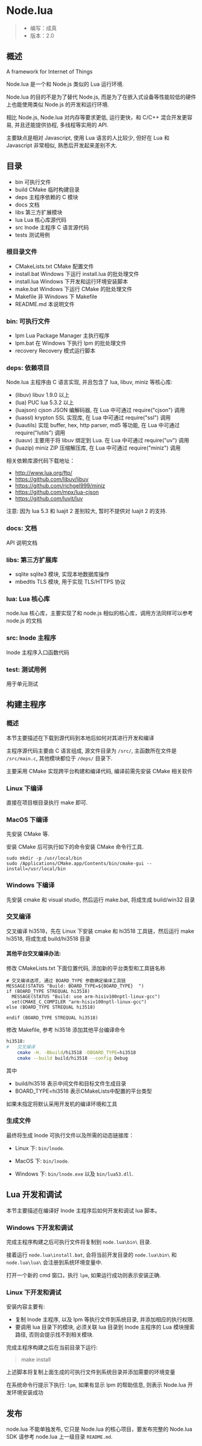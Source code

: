 # Node.lua

> - 编写：成真
> - 版本：2.0

## 概述

A framework for Internet of Things

Node.lua 是一个和 Node.js 类似的 Lua 运行环境. 

Node.lua 的目的不是为了替代 Node.js, 而是为了在嵌入式设备等性能较低的硬件上也能使用类似 Node.js 的开发和运行环境.

相比 Node.js, Node.lua 对内存等要求更低, 运行更快，和 C/C++ 混合开发更容易, 并且还能提供协程, 多线程等实用的 API.

主要缺点是相对 Javascript, 使用 Lua 语言的人比较少, 但好在 Lua 和 Javascript 非常相似, 熟悉后开发起来差别不大.


## 目录

- bin       可执行文件
- build     CMake 临时构建目录
- deps      主程序依赖的 C 模块
- docs      文档
- libs      第三方扩展模块
- lua       Lua 核心库源代码
- src       lnode 主程序 C 语言源代码
- tests     测试用例


### 根目录文件

- CMakeLists.txt CMake 配置文件
- install.bat   Windows 下运行 install.lua 的批处理文件
- install.lua   Windows 下开发和运行环境安装脚本
- make.bat      Windows 下运行 CMake 的批处理文件
- Makefile      非 Windows 下 Makefile
- README.md     本说明文件


### bin: 可执行文件

- lpm           Lua Package Manager 主执行程序
- lpm.bat       在 Windows 下执行 lpm 的批处理文件
- recovery      Recovery 模式运行脚本


### deps: 依赖项目

Node.lua 主程序由 C 语言实现, 并且包含了 lua, libuv, miniz 等核心库:

- (libuv) libuv 1.9.0 以上
- (lua) PUC lua 5.3.2 以上
- (luajson) cjson JSON 编解码器, 在 Lua 中可通过 require("cjson") 调用
- (luassl) krypton SSL 实现库, 在 Lua 中可通过 require("ssl") 调用
- (luautils) 实现 buffer, hex, http parser, md5 等功能, 在 Lua 中可通过 require("lutils") 调用
- (luauv) 主要用于将 libuv 绑定到 Lua. 在 Lua 中可通过 require("uv") 调用
- (luazip) miniz ZIP 压缩解压库, 在 Lua 中可通过 require("miniz") 调用

相关依赖库源代码下载地址：

- http://www.lua.org/ftp/
- https://github.com/libuv/libuv
- https://github.com/richgel999/miniz
- https://github.com/mpx/lua-cjson
- https://github.com/luvit/luv

注意: 因为 lua 5.3 和 luajit 2 差别较大, 暂时不提供对 luajit 2 的支持.


### docs: 文档

API 说明文档 


### libs: 第三方扩展库

- sqlite sqlite3 模块, 实现本地数据库操作
- mbedtls TLS 模块, 用于实现 TLS/HTTPS 协议


### lua: Lua 核心库

node.lua 核心库，主要实现了和 node.js 相似的核心库，调用方法同样可以参考 node.js 的文档


### src: lnode 主程序

lnode 主程序入口函数代码


### test: 测试用例

用于单元测试


## 构建主程序

### 概述

本节主要描述在下载到源代码到本地后如何对其进行开发和编译

主程序源代码主要由 C 语言组成, 源文件目录为 `/src/`, 主函数所在文件是 `/src/main.c`, 其他模块都位于 `/deps/` 目录下. 

主要采用 CMake 实现跨平台构建和编译代码, 编译前需先安装 CMake 相关软件


### Linux 下编译

直接在项目根目录执行 make 即可.


### MacOS 下编译

先安装 CMake 等.

安装 CMake 后可执行如下的命令安装 CMake 命令行工具.

    sudo mkdir -p /usr/local/bin
    sudo /Applications/CMake.app/Contents/bin/cmake-gui --install=/usr/local/bin


### Windows 下编译

先安装 cmake 和 visual studio, 然后运行 make.bat, 将成生成 build/win32 目录 


### 交叉编译

交叉编译 hi3518，先在 Linux 下安装 cmake 和 hi3518 工具链，然后运行 make hi3518, 将成生成 build/hi3518 目录 


#### 其他平台交叉编译办法:

修改 CMakeLists.txt 下面位置代码, 添加新的平台类型和工具链名称

```
# 交叉编译选项, 通过 BOARD_TYPE 参数确定编译工具链
MESSAGE(STATUS "Build: BOARD_TYPE=${BOARD_TYPE}  ")
if (BOARD_TYPE STREQUAL hi3518)
  MESSAGE(STATUS "Build: use arm-hisiv100nptl-linux-gcc")
  set(CMAKE_C_COMPILER "arm-hisiv100nptl-linux-gcc")
else (BOARD_TYPE STREQUAL hi3518)

endif (BOARD_TYPE STREQUAL hi3518)
```

修改 Makefile, 参考 hi3518 添加其他平台编译命令

```sh
hi3518:
#   交叉编译
    cmake -H. -Bbuild/hi3518 -DBOARD_TYPE=hi3518
    cmake --build build/hi3518 --config Debug
```

其中

- build/hi3518 表示中间文件和目标文件生成目录 
- BOARD_TYPE=hi3518 表示CMakeLists中配置的平台类型

如果未指定将默认采用开发机的编译环境和工具


### 生成文件

最终将生成 lnode 可执行文件以及所需的动态链接库：

- Linux 下: `bin/lnode`.

- MacOS 下: `bin/lnode`.

- Windows 下: `bin/lnode.exe` 以及 `bin/lua53.dll`.


## Lua 开发和调试

本节主要描述在编译好 lnode 主程序后如何开发和调试 lua 脚本。


### Windows 下开发和调试

完成主程序构建之后可执行文件将复制到 `node.lua\bin\` 目录.

接着运行 `node.lua\install.bat`, 会将当前开发目录的 `node.lua\bin\` 和 `node.lua\lua\` 会注册到系统环境变量中.

打开一个新的 cmd 窗口，执行 `lpm`, 如果运行成功则表示安装正确.


### Linux 下开发和调试

安装内容主要有:

- 复制 lnode 主程序, 以及 lpm 等执行文件到系统目录, 并添加相应的执行权限.
- 要调用 lua 目录下的模块, 必须关联 lua 目录到 lnode 主程序的 Lua 模块搜索路径, 否则会提示找不到相关模块. 

完成主程序构建之后在当前目录下运行:

> make install

上述脚本将复制上面生成的可执行文件到系统目录并添加需要的环境变量

在系统命令行提示下执行: `lpm`, 如果有显示 lpm 的帮助信息, 则表示 Node.lua 开发环境安装成功


## 发布

node.lua 不能单独发布, 它只是 Node.lua 的核心项目，要发布完整的 Node.lua SDK 请参考 node.lua 上一级目录 `README.md`.













